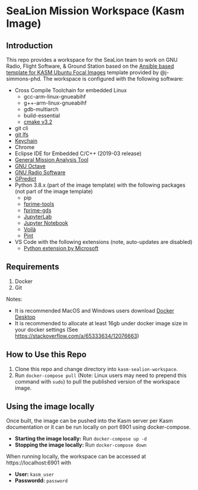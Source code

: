 # SeaLion Mission Workspace (Kasm Image)

## Introduction

This repo provides a workspace for the SeaLion team to work on GNU Radio, Flight Software, & Ground Station based on the [Ansible based template for KASM Ubuntu Focal Images](https://github.com/j-simmons-phd/kasm-core-focal-template) template provided by @j-simmons-phd.  The workspace is configured with the following software:

- Cross Compile Toolchain for embedded Linux
  - gcc-arm-linux-gnueabihf
  - g++-arm-linux-gnueabihf
  - gdb-multiarch
  - build-essential
  - [cmake v3.2](http://www.cmake.org/files/v3.2)
- git cli
- [git lfs](https://git-lfs.github.com/)
- [Keychain](https://www.funtoo.org/Keychain)
- Chrome
- Eclipse IDE for Embedded C/C++ (2019-03 release)
- [General Mission Analysis Tool](https://documentation.help/GMAT/)
- [GNU Octave](https://octave.org/)
- [GNU Radio Software](https://www.gnuradio.org/)
- [GPredict](http://gpredict.oz9aec.net/)
- Python 3.8.x (part of the image template) with the following packages (not part of the image template)
    - pip
    - [fprime-tools](https://github.com/fprime-community/fprime-tools)
    - [fprime-gds](https://github.com/fprime-community/fprime-gds)
    - [JupyterLab](https://jupyter.org/)
    - [Jupyter Notebook](https://jupyter.org/)
    - [Voilà](https://voila.readthedocs.io/en/stable/index.html)
    - [Pint](https://pint.readthedocs.io/en/stable/)
- VS Code with the following extensions (note, auto-updates are disabled)
    - [Python extension by Microsoft](https://marketplace.visualstudio.com/items?itemName=ms-python.python)

## Requirements

1. Docker
2. Git

Notes:
- It is recommended MacOS and Windows users download [Docker Desktop](https://www.docker.com/products/docker-desktop/)
- It is recommended to allocate at least 16gb under docker image size in your docker settings (See https://stackoverflow.com/a/65333634/12076663)

## How to Use this Repo

1. Clone this repo and change directory into `kasm-sealion-workspace`.
1. Run `docker-compose pull` (Note: Linux users may need to prepend this command with `sudo`) to pull the published version of the workspace image.  

## Using the image locally

Once built, the image can be pushed into the Kasm server per Kasm documentation or it can be run locally on port 6901 using docker-compose.

- **Starting the image locally:** Run `docker-compose up -d`
- **Stopping the image locally:** Run `docker-compose down`

When running locally, the workspace can be accessed at https://localhost:6901 with
- **User:** `kasm_user`
- **Passwordd:** `password`
